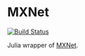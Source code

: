 # MXNet

[![Build Status](https://travis-ci.org/dmlc/MXNet.jl.svg?branch=master)](https://travis-ci.org/dmlc/MXNet.jl)

Julia wrapper of [MXNet](https://github.com/dmlc/mxnet).
